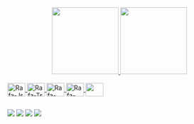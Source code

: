 
<div align="center">
  <a href="https://github.com/abreuitalo">
  <img height="150em" src="https://github-readme-stats.vercel.app/api?username=abreuitalo&show_icons=true&theme=radical&include_all_commits=true&count_private=true"/>
  <img height="150em" src="https://github-readme-stats.vercel.app/api/top-langs/?username=abreuitalo&layout=compact&langs_count=7&theme=highcontrast"/>
</div>
  
  <!-- skills !-->
  <div style="display: inline_block"><br>
  <img align="center" alt="Rafa-Js" height="30" width="40" src="https://cdn.jsdelivr.net/gh/devicons/devicon/icons/javascript/javascript-original.svg">
  <img align="center" alt="Rafa-Ts" height="30" width="40" src="https://cdn.jsdelivr.net/gh/devicons/devicon/icons/typescript/typescript-original.svg">
  <img align="center" alt="Rafa-HTML" height="30" width="40" src="https://cdn.jsdelivr.net/gh/devicons/devicon/icons/html5/html5-original-wordmark.svg">
  <img align="center" alt="Rafa-CSS" height="30" width="40" src="https://cdn.jsdelivr.net/gh/devicons/devicon/icons/css3/css3-original-wordmark.svg">
  <img align="center" alto="Italo-Java" height="30" width="40" src="https://cdn.jsdelivr.net/gh/devicons/devicon/icons/java/java-original.svg">
    </div>
  
  ## 
  
  <div>
  <a href="https://instagram.com/abreuitalo18" target="_blank"><img src="https://img.shields.io/badge/-Instagram-%23E4405F?style=for-the-badge&logo=instagram&logoColor=white" target="_blank"></a>
  <a href = "mailto:contatoritaloabreu76@gmail.com"><img src="https://img.shields.io/badge/Gmail-D14836?style=for-the-badge&logo=gmail&logoColor=white" target="_blank"></a>
  <a href="https://www.linkedin.com/in/ítalo-leite-7711b3198" target="_blank"><img src="https://img.shields.io/badge/-LinkedIn-%230077B5?style=for-the-badge&logo=linkedin&logoColor=white" target="_blank"></a> 
    <a href="https://api.whatsapp.com/send?phone=5562985552692&text=Ol%C3%A1,%20como%20posso%20ajudar%253F" target="_blank"><img src="https://img.shields.io/badge/WhatsApp-25D366?style=for-the-badge&logo=whatsapp&logoColor=white" target="_blank"></a> 
  </div>
